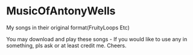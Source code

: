 # MusicOfAntonyWells
My songs in their original format(FruityLoops Etc)

You may download and play these songs - If you would like to use any in something, pls ask or at least credit me. Cheers.
